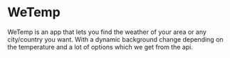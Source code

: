 # WeTemp
WeTemp is an app that lets you find the weather of your area or any city/country you want. With a dynamic background change depending on the temperature and a lot of options which we get from the api.
